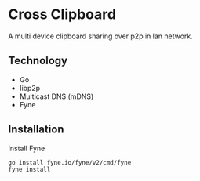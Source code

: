 # Cross Clipboard

A multi device clipboard sharing over p2p in lan network.

## Technology

- Go
- libp2p
- Multicast DNS (mDNS)
- Fyne

## Installation

Install Fyne

```shell
go install fyne.io/fyne/v2/cmd/fyne
fyne install
```
